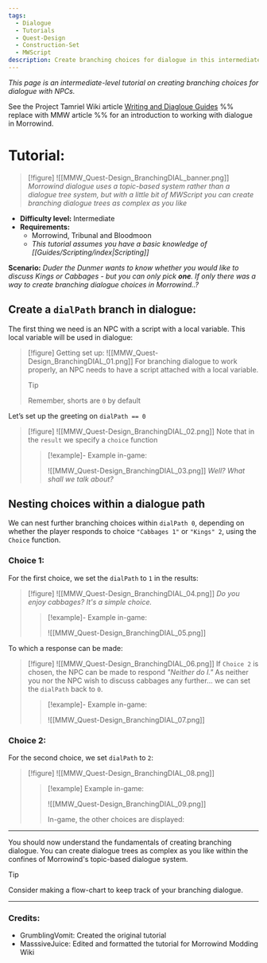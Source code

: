 ```yaml
---
tags:
  - Dialogue
  - Tutorials
  - Quest-Design
  - Construction-Set
  - MWScript
description: Create branching choices for dialogue in this intermediate-level tutorial
---
```


*This page is an intermediate-level tutorial on creating branching choices for dialogue with NPCs.*

See the Project Tamriel Wiki article [Writing and Diagloue Guides](https://wiki.project-tamriel.com/wiki/Writing_and_Dialogue_Guidelines#Dialogue_2)  %% replace with MMW article %% for an introduction to working with dialogue in Morrowind.

# Tutorial: 
>[!figure]
>![[MMW_Quest-Design_BranchingDIAL_banner.png]]
>*Morrowind dialogue uses a topic-based system rather than a dialogue tree system, but with a little bit of MWScript you can create branching dialogue trees as complex as you like*
* **Difficulty level:** Intermediate
* **Requirements:**
     * Morrowind, Tribunal and Bloodmoon
     * *This tutorial assumes you have a basic knowledge of [[Guides/Scripting/index|Scripting]]*

**Scenario:** 
*Duder the Dunmer wants to know whether you would like to discuss Kings or Cabbages - but you can only pick **one**. If only there was a way to create branching dialogue choices in Morrowind..?*

## Create a `dialPath` branch in dialogue:

The first thing we need is an NPC with a script with a local variable. This local variable will be used in dialogue:

>[!figure] Getting set up:
>![[MMW_Quest-Design_BranchingDIAL_01.png]]
>For branching dialogue to work properly, an NPC needs to have a script attached with a local variable.
>
>>[!tip]
>>
>>Remember, shorts are `0` by default

Let’s set up the greeting on `dialPath == 0`

>[!figure]
>![[MMW_Quest-Design_BranchingDIAL_02.png]]
>Note that in the `result` we specify a `choice` function
>>[!example]- Example in-game:
>>
>>![[MMW_Quest-Design_BranchingDIAL_03.png]]
>>*Well? What shall we talk about?*

## Nesting choices within a dialogue path

We can nest further branching choices within `dialPath 0`, depending on whether the player responds to choice `"Cabbages 1"` or `"Kings" 2`, using the `Choice` function.

### Choice 1:

For the first choice, we set the `dialPath` to `1` in the results:

>[!figure]
>![[MMW_Quest-Design_BranchingDIAL_04.png]]
>*Do you enjoy cabbages? It's a simple choice.*
>>[!example]- Example in-game:
>>
>>![[MMW_Quest-Design_BranchingDIAL_05.png]]

To which a response can be made:

>[!figure]
>![[MMW_Quest-Design_BranchingDIAL_06.png]]
>If `Choice 2` is chosen, the NPC can be made to respond *"Neither do I."* As neither you nor the NPC wish to discuss cabbages any further... we can set the `dialPath` back to `0`.
>>[!example]- Example in-game:
>>
>>![[MMW_Quest-Design_BranchingDIAL_07.png]]

### Choice 2:

For the second choice, we set `dialPath` to `2`:

>[!figure]
>![[MMW_Quest-Design_BranchingDIAL_08.png]]
>>[!example] Example in-game: 
>>
>>![[MMW_Quest-Design_BranchingDIAL_09.png]] 
>>
>>In-game, the other choices are displayed:

---

You should now understand the fundamentals of creating branching dialogue. You can create dialogue trees as complex as you like within the confines of Morrowind's topic-based dialogue system.

>[!tip]
>Consider making a flow-chart to keep track of your branching dialogue.

---

### Credits:
- GrumblingVomit: Created the original tutorial
- MasssiveJuice: Edited and formatted the tutorial for Morrowind Modding Wiki